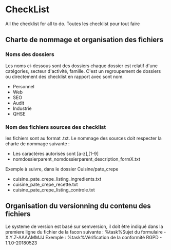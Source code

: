 # CheckList
All the checklist for all to do.
Toutes les checklist pour tout faire

##  Charte de nommage et organisation des fichiers
### Noms des dossiers
Les noms ci-dessous sont des dossiers chaque dossier est relatif d'une catégories, secteur d'activité, famille. C'est un regroupement de dossiers ou directement des checklist en rapport avec sont nom.
* Personnel
* Web
* SEO
* Audit
* Industrie
* QHSE

### Nom des fichiers sources des checklist

les fichiers sont au format .txt. Le nommage des sources doit respecter la charte de nommage suivante :
* Les caractères autorisés sont [a-z],[1-9]
* nomdossierparent_nomdossierparent_description_formX.txt

Exemple à suivre, dans le dossier Cuisine/pate_crepe
* cuisine_pate_crepe_listing_ingredients.txt
* cuisine_pate_crepe_recette.txt
* cuisine_pate_crepe_listing_controle.txt

## Organisation du versionning du contenu des fichiers
Le systeme de version est basé sur semversion, il doit être indiqué dans la premiere ligne du fichier de la facon suivante :
%task%Sujet du formulaire - X.Y.Z-AAAAMMJJ
Exemple :
%task%Vérification de la conformité RGPD - 1.1.0-20180523
